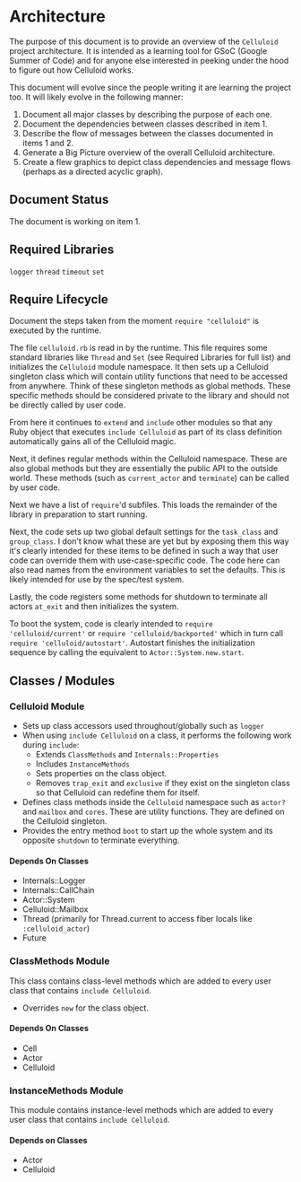 # Architecture

The purpose of this document is to provide an overview of the `Celluloid` project architecture. It is intended as a learning tool for
GSoC (Google Summer of Code) and for anyone else interested in peeking under the hood to figure out how Celluloid works.

This document will evolve since the people writing it are learning the project too. It will likely evolve in the following manner:

1. Document all major classes by describing the purpose of each one.
2. Document the dependencies between classes described in item 1.
3. Describe the flow of messages between the classes documented in items 1 and 2.
4. Generate a Big Picture overview of the overall Celluloid architecture.
5. Create a flew graphics to depict class dependencies and message flows (perhaps as a directed acyclic graph).

## Document Status

The document is working on item 1.

## Required Libraries
`logger`
`thread`
`timeout`
`set`

## Require Lifecycle
Document the steps taken from the moment `require "celluloid"` is executed by the runtime.

The file `celluloid.rb` is read in by the runtime. This file requires some standard libraries like `Thread` and `Set` (see Required Libraries for full list) and initializes the `Celluloid` module namespace. It then sets up a Celluloid singleton class which will contain utility functions that need to be accessed from anywhere. Think of these singleton methods as global methods. These specific methods should be considered private to the library and should not be directly called by user code.

From here it continues to `extend` and `include` other modules so that any Ruby object that executes `include Celluloid` as part of its class definition automatically gains all of the Celluloid magic. 

Next, it defines regular methods within the Celluloid namespace. These are also global methods but they are essentially the public API to the outside world. These methods (such as `current_actor` and `terminate`) can be called by user code.

Next we have a list of `require`'d subfiles. This loads the remainder of the library in preparation to start running.

Next, the code sets up two global default settings for the `task_class` and `group_class`. I don't know what these are yet but by exposing them this way it's clearly intended for these items to be defined in such a way that user code can override them with use-case-specific code. The code here can also read names from the environment variables to set the defaults. This is likely intended for use by the spec/test system.

Lastly, the code registers some methods for shutdown to terminate all actors `at_exit` and then initializes the system.

To boot the system, code is clearly intended to `require 'celluloid/current'` or `require 'celluloid/backported'` which in turn call `require 'celluloid/autostart'`. Autostart finishes the initialization sequence by calling the equivalent to `Actor::System.new.start`.
## Classes / Modules

### Celluloid Module
* Sets up class accessors used throughout/globally such as `logger`
* When using `include Celluloid` on a class, it performs the following work during `include`:
  * Extends `ClassMethods` and `Internals::Properties`
  * Includes `InstanceMethods`
  * Sets properties on the class object.
  * Removes `trap_exit` and `exclusive` if they exist on the singleton class so that Celluloid can redefine them for itself.
* Defines class methods inside the `Celluloid` namespace such as `actor?` and `mailbox` and `cores`. These are utility functions. They are defined on the Celluloid singleton.
* Provides the entry method `boot` to start up the whole system and its opposite `shutdown` to terminate everything.

#### Depends On Classes
* Internals::Logger
* Internals::CallChain
* Actor::System
* Celluloid::Mailbox
* Thread (primarily for Thread.current to access fiber locals like `:celluloid_actor`)
* Future

### ClassMethods Module
This class contains class-level methods which are added to every user class that contains `include Celluloid`. 

* Overrides `new` for the class object.

#### Depends On Classes
* Cell
* Actor
* Celluloid

### InstanceMethods Module
This module contains instance-level methods which are added to every user class that contains `include Celluloid`.

#### Depends on Classes
* Actor
* Celluloid
